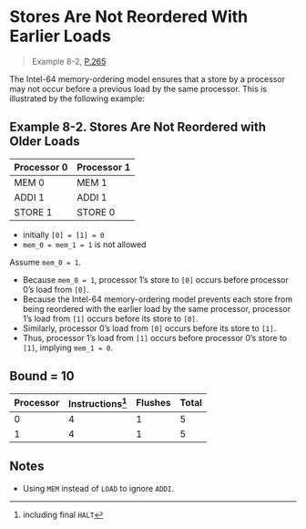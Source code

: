 # Stores Are Not Reordered With Earlier Loads

> Example 8-2, [P.265](https://software.intel.com/sites/default/files/managed/7c/f1/253668-sdm-vol-3a.pdf#page=265)

The Intel-64 memory-ordering model ensures that a store by a processor may not occur before a previous load by
the same processor. This is illustrated by the following example:

## Example 8-2. Stores Are Not Reordered with Older Loads

| Processor 0 | Processor 1 |
| ----------- | ----------- |
| MEM 0       | MEM 1       |
| ADDI 1      | ADDI 1      |
| STORE 1     | STORE 0     |

* initially `[0] = [1] = 0`
* `mem_0 = mem_1 = 1` is not allowed

Assume `mem_0 = 1`.

* Because `mem_0 = 1`, processor 1’s store to `[0]` occurs before processor 0’s load from `[0]`.
* Because the Intel-64 memory-ordering model prevents each store from being reordered with the earlier load by the same processor, processor 1’s load from `[1]` occurs before its store to `[0]`.
* Similarly, processor 0’s load from `[0]` occurs before its store to `[1]`.
* Thus, processor 1’s load from `[1]` occurs before processor 0’s store to `[1]`, implying `mem_1 = 0`.

## Bound = 10

| Processor | Instructions[^1]  | Flushes | Total |
| --------- | ----------------  | ------- | ----- |
| 0         | 4                 | 1       | 5     |
| 1         | 4                 | 1       | 5     |

[^1]: including final `HALT`

## Notes

* Using `MEM` instead of `LOAD` to ignore `ADDI`.
